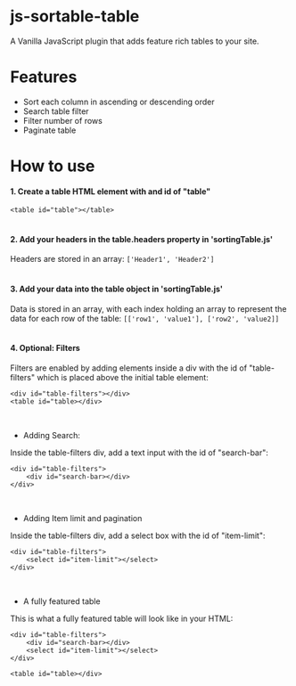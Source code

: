 # js-sortable-table
A Vanilla JavaScript plugin that adds feature rich tables to your site.

# Features
- Sort each column in ascending or descending order
- Search table filter
- Filter number of rows
- Paginate table

# How to use
#### 1. Create a table HTML element with and id of "table"
`<table id="table"></table>`
<br>  <br>

#### 2. Add your headers in the table.headers property in 'sortingTable.js'
Headers are stored in an array:
`['Header1', 'Header2']`
<br><br>

#### 3. Add your data into the table object in 'sortingTable.js'
Data is stored in an array, with each index holding an array to represent the data for each row of the table:
`[['row1', 'value1'], ['row2', 'value2]]`
<br><br>

#### 4. Optional: Filters
Filters are enabled by adding elements inside a div with the id of "table-filters" which is placed above the initial table element:

    <div id="table-filters"></div>
    <table id="table></div>
<br>

- Adding Search:

Inside the table-filters div, add a text input with the id of "search-bar":

    <div id="table-filters">
        <div id="search-bar></div>
    </div>
<br>

- Adding Item limit and pagination

Inside the table-filters div, add a select box with the id of "item-limit":

    <div id="table-filters">
        <select id="item-limit"></select>
    </div>
<br>

- A fully featured table

This is what a fully featured table will look like in your HTML:

    <div id="table-filters">
        <div id="search-bar></div>
        <select id="item-limit"></select>
    </div>

    <table id="table></div>